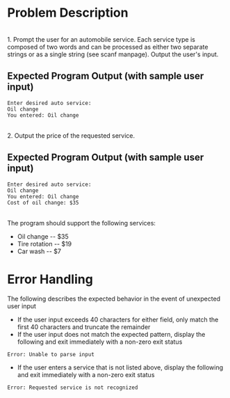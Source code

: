 # Problem Description
<br />
1. Prompt the user for an automobile service. Each service type is composed of two words and can be processed as either two separate strings or as a single string (see scanf manpage). Output the user's input.
<br />

## Expected Program Output (with sample user input)
```
Enter desired auto service:
Oil change
You entered: Oil change
```
<br />
2. Output the price of the requested service.
<br />

## Expected Program Output (with sample user input)
```
Enter desired auto service:
Oil change
You entered: Oil change
Cost of oil change: $35
```
<br />
The program should support the following services:

- Oil change -- $35
- Tire rotation -- $19
- Car wash -- $7


# Error Handling
The following describes the expected behavior in the event of unexpected user input
- If the user input exceeds 40 characters for either field, only match the first 40 characters and truncate the remainder
- If the user input does not match the expected pattern, display the following and exit immediately with a non-zero exit status  
```
Error: Unable to parse input
```
- If the user enters a service that is not listed above, display the following and exit immediately with a non-zero exit status  
```
Error: Requested service is not recognized